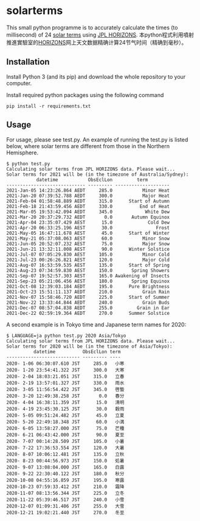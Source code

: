 # solarterms
This small python programme is to accurately calculate the times (to millisecond) of 24 [solar terms](https://en.wikipedia.org/wiki/Solar_term)
using [JPL HORIZONS](https://ssd.jpl.nasa.gov/).
本python程式利用噴射推進實驗室的[HORIZONS](https://ssd.jpl.nasa.gov/)网上天文数据精确计算24节气时间（精确到毫秒）。

## Installation
Install Python 3 (and its pip) and download the whole repository to your computer. 

Install required python packages using the following command
```
pip install -r requirements.txt
```

## Usage
For usage, please see test.py. An example of running the test.py is listed below, where solar terms are different from those in the Northern Hemisphere.
```
$ python test.py                                                                                                                                                         
Calculating solar terms from JPL HORIZONS data. Please wait...
Solar terms for 2021 will be (in the timezone of Australia/Sydney):
           datetime           ObsEclLon         term        
----------------------------- --------- --------------------
2021-Jan-05 14:23:26.864 AEDT     285.0           Minor Heat
2021-Jan-20 07:39:52.788 AEDT     300.0           Major Heat
2021-Feb-04 01:58:48.889 AEDT     315.0      Start of Autumn
2021-Feb-18 21:43:59.456 AEDT     330.0          End of Heat
2021-Mar-05 19:53:42.094 AEDT     345.0            White Dew
2021-Mar-20 20:37:29.732 AEDT       0.0       Autumn Equinox
2021-Apr-04 23:35:07.429 AEST      15.0             Cold Dew
2021-Apr-20 06:33:25.196 AEST      30.0                Frost
2021-May-05 16:47:11.678 AEST      45.0      Start of Winter
2021-May-21 05:37:08.063 AEST      60.0           Minor Snow
2021-Jun-05 20:52:07.232 AEST      75.0           Major Snow
2021-Jun-21 13:32:11.008 AEST      90.0      Winter Solstice
2021-Jul-07 07:05:29.830 AEST     105.0           Minor Cold
2021-Jul-23 00:26:26.821 AEST     120.0           Major Cold
2021-Aug-07 16:53:59.535 AEST     135.0      Start of Spring
2021-Aug-23 07:34:59.830 AEST     150.0       Spring Showers
2021-Sep-07 19:52:57.303 AEST     165.0 Awakening of Insects
2021-Sep-23 05:21:06.456 AEST     180.0       Spring Equinox
2021-Oct-08 12:39:03.184 AEDT     195.0      Pure Brightness
2021-Oct-23 15:51:11.137 AEDT     210.0           Grain Rain
2021-Nov-07 15:58:46.720 AEDT     225.0      Start of Summer
2021-Nov-22 13:33:44.844 AEDT     240.0           Grain Buds
2021-Dec-07 08:57:04.838 AEDT     255.0         Grain in Ear
2021-Dec-22 02:59:19.364 AEDT     270.0      Summer Solstice
```
A second example is in Tokyo time and Japanese term names for 2020:
```
$ LANGUAGE=ja python test.py 2020 Asia/Tokyo  
Calculating solar terms from JPL HORIZONS data. Please wait...
Solar terms for 2020 will be (in the timezone of Asia/Tokyo):
          datetime          ObsEclLon term
--------------------------- --------- ----
2020- 1-06 06:30:07.610 JST     285.0   小寒
2020- 1-20 23:54:41.322 JST     300.0   大寒
2020- 2-04 18:03:21.051 JST     315.0   立春
2020- 2-19 13:57:01.327 JST     330.0   雨水
2020- 3-05 11:56:54.422 JST     345.0   啓蟄
2020- 3-20 12:49:38.258 JST       0.0   春分
2020- 4-04 16:38:11.359 JST      15.0   清明
2020- 4-19 23:45:30.125 JST      30.0   穀雨
2020- 5-05 09:51:24.482 JST      45.0   立夏
2020- 5-20 22:49:18.348 JST      60.0   小満
2020- 6-05 13:58:27.000 JST      75.0   芒種
2020- 6-21 06:43:42.000 JST      90.0   夏至
2020- 7-07 00:14:28.509 JST     105.0   小暑
2020- 7-22 17:36:53.554 JST     120.0   大暑
2020- 8-07 10:06:12.481 JST     135.0   立秋
2020- 8-23 00:44:56.973 JST     150.0   処暑
2020- 9-07 13:08:04.000 JST     165.0   白露
2020- 9-22 22:30:40.122 JST     180.0   秋分
2020-10-08 04:55:16.859 JST     195.0   寒露
2020-10-23 07:59:33.412 JST     210.0   霜降
2020-11-07 08:13:56.344 JST     225.0   立冬
2020-11-22 05:39:46.517 JST     240.0   小雪
2020-12-07 01:09:31.406 JST     255.0   大雪
2020-12-21 19:02:21.440 JST     270.0   冬至
```
